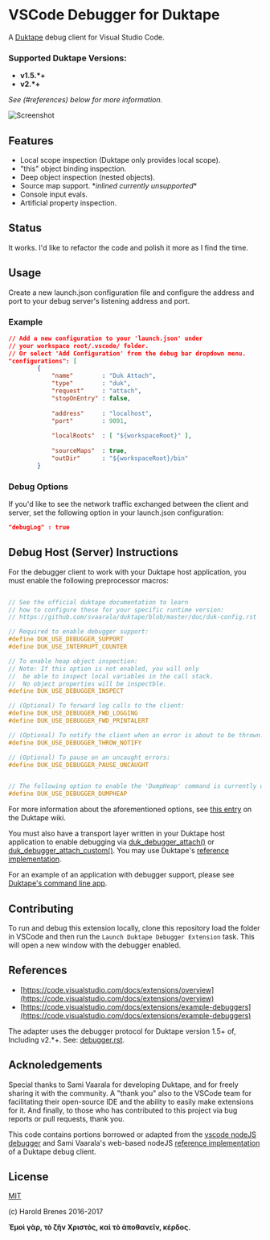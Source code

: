 # VSCode Debugger for Duktape

A [Duktape](https://github.com/svaarala/duktape) debug client for Visual Studio Code.

### Supported Duktape Versions:
- **v1.5.\*+**
- **v2.*+**

*See (#references) below for more information.*

![Screenshot](https://raw.githubusercontent.com/harold-b/vscode-duktape-debug/master/img/screenshot.gif)

## Features
 - Local scope inspection (Duktape only provides local scope).
 - "this" object binding inspection.
 - Deep object inspection (nested objects).
 - Source map support. \**inlined currently unsupported*\*
 - Console input evals.
 - Artificial property inspection.
 

## Status
It works. I'd like to refactor the code and polish it more as I find the time.

## Usage
Create a new launch.json configuration file and configure the address and port to your debug server's listening address and port.

### Example
``` JSON
// Add a new configuration to your 'launch.json' under 
// your workspace root/.vscode/ folder.
// Or select 'Add Configuration' from the debug bar dropdown menu.
"configurations": [
        {
            "name"        : "Duk Attach",
            "type"        : "duk",
            "request"     : "attach",
            "stopOnEntry" : false,
            
            "address"     : "localhost",
            "port"        : 9091,
            
            "localRoots"  : [ "${workspaceRoot}" ],
            
            "sourceMaps"  : true,
            "outDir"      : "${workspaceRoot}/bin"
        }
```

### Debug Options

If you'd like to see the network traffic exchanged between the client and server, set the following option in your launch.json configuration:
``` JSON
"debugLog" : true
```

## Debug Host (Server) Instructions
For the debugger client to work with your Duktape host application, you must enable the following preprocessor macros:


``` C

// See the official duktape documentation to learn
// how to configure these for your specific runtime version:
// https://github.com/svaarala/duktape/blob/master/doc/duk-config.rst

// Required to enable debugger support:
#define DUK_USE_DEBUGGER_SUPPORT
#define DUK_USE_INTERRUPT_COUNTER

// To enable heap object inspection:
// Note: If this option is not enabled, you will only
//  be able to inspect local variables in the call stack.
//  No object properties will be inspectble.
#define DUK_USE_DEBUGGER_INSPECT

// (Optional) To forward log calls to the client:
#define DUK_USE_DEBUGGER_FWD_LOGGING
#define DUK_USE_DEBUGGER_FWD_PRINTALERT

// (Optional) To notify the client when an error is about to be thrown:
#define DUK_USE_DEBUGGER_THROW_NOTIFY

// (Optional) To pause on an uncaught errors:
#define DUK_USE_DEBUGGER_PAUSE_UNCAUGHT


// The following option to enable the 'DumpHeap' command is currently unsupported.
#define DUK_USE_DEBUGGER_DUMPHEAP
```
For more information about the aforementioned options, see [this entry](http://wiki.duktape.org/ConfigOptions.html) on the Duktape wiki.

You must also have a transport layer written in your Duktape host application to enable debugging via [duk_debugger_attach()](http://duktape.org/api.html#duk_debugger_attach) or [duk_debugger_attach_custom()](http://duktape.org/api.html#duk_debugger_attach_custom). You may use Duktape's [reference implementation](https://github.com/svaarala/duktape/tree/master/examples/debug-trans-socket).

For an example of an application with debugger support, please see [Duktape's command line app](https://github.com/svaarala/duktape/tree/master/examples/cmdline).


## Contributing

To run and debug this extension locally, clone this repository load the folder in VSCode and then run the ``Launch Duktape Debugger Extension`` task. This will open a new window with the debugger enabled.

## References
 - [https://code.visualstudio.com/docs/extensions/overview](https://code.visualstudio.com/docs/extensions/overview)
 - [https://code.visualstudio.com/docs/extensions/example-debuggers](https://code.visualstudio.com/docs/extensions/example-debuggers)

The adapter uses the debugger protocol for Duktape version 1.5+ of, Including v2.*+. See: [debugger.rst](https://github.com/svaarala/duktape/blob/master/doc/debugger.rst).


## Acknoledgements
Special thanks to Sami Vaarala for developing Duktape, and for freely sharing it with the community.
A "thank you" also to the VSCode team for facilitating their open-source IDE and the ability to easily make extensions for it.
And finally, to those who has contributed to this project via bug reports or pull requests, thank you.

This code contains portions borrowed or adapted from the [vscode nodeJS debugger](https://github.com/Microsoft/vscode-node-debug) and Sami Vaarala's web-based nodeJS [reference implementation](https://github.com/svaarala/duktape/tree/master/debugger) of a Duktape debug client.


## License
[MIT](https://github.com/harold-b/vscode-duktape-debug/blob/master/LICENSE.txt)

(c) Harold Brenes 2016-2017

**Ἐμοὶ γὰρ, τὸ ζῆν Χριστὸς, καὶ τὸ ἀποθανεῖν, κέρδος.**